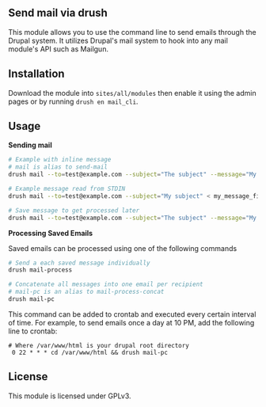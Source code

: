 ## Send mail via drush

This module allows you to use the command line to send emails through the Drupal
system. It utilizes Drupal's mail system to hook into any mail module's API
such as Mailgun.

## Installation
Download the module into `sites/all/modules` then enable it using the admin pages
or by running `drush en mail_cli`.

## Usage

**Sending mail**

```bash
# Example with inline message
# mail is alias to send-mail
drush mail --to=test@example.com --subject="The subject" --message="My message here"

# Example message read from STDIN
drush mail --to=test@example.com --subject="My subject" < my_message_file.txt 

# Save message to get processed later
drush mail --to=test@example.com --subject="The subject" --message="My message here" --later
```

**Processing Saved Emails**

Saved emails can be processed using one of the following commands
```bash
# Send a each saved message individually
drush mail-process

# Concatenate all messages into one email per recipient
# mail-pc is an alias to mail-process-concat
drush mail-pc
```

This command can be added to crontab and executed every certain interval of time. For example, to
send emails once a day at 10 PM, add the following line to crontab:
```
# Where /var/www/html is your drupal root directory
 0 22 * * * cd /var/www/html && drush mail-pc
```

## License
This module is licensed under GPLv3.
